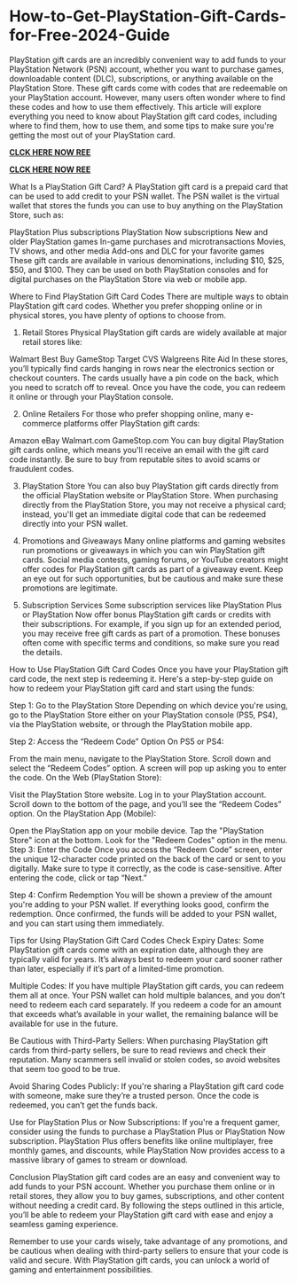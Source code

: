 # How-to-Get-PlayStation-Gift-Cards-for-Free-2024-Guide
PlayStation gift cards are an incredibly convenient way to add funds to your PlayStation Network (PSN) account, whether you want to purchase games, downloadable content (DLC), subscriptions, or anything available on the PlayStation Store. These gift cards come with codes that are redeemable on your PlayStation account. However, many users often wonder where to find these codes and how to use them effectively. This article will explore everything you need to know about PlayStation gift card codes, including where to find them, how to use them, and some tips to make sure you're getting the most out of your PlayStation card.

**[CLCK HERE NOW REE](https://tinyurl.com/pnsgiftcads)**

**[CLCK HERE NOW REE](https://tinyurl.com/pnsgiftcads)**

What Is a PlayStation Gift Card?
A PlayStation gift card is a prepaid card that can be used to add credit to your PSN wallet. The PSN wallet is the virtual wallet that stores the funds you can use to buy anything on the PlayStation Store, such as:

PlayStation Plus subscriptions
PlayStation Now subscriptions
New and older PlayStation games
In-game purchases and microtransactions
Movies, TV shows, and other media
Add-ons and DLC for your favorite games
These gift cards are available in various denominations, including $10, $25, $50, and $100. They can be used on both PlayStation consoles and for digital purchases on the PlayStation Store via web or mobile app.

Where to Find PlayStation Gift Card Codes
There are multiple ways to obtain PlayStation gift card codes. Whether you prefer shopping online or in physical stores, you have plenty of options to choose from.

1. Retail Stores
Physical PlayStation gift cards are widely available at major retail stores like:

Walmart
Best Buy
GameStop
Target
CVS
Walgreens
Rite Aid
In these stores, you’ll typically find cards hanging in rows near the electronics section or checkout counters. The cards usually have a pin code on the back, which you need to scratch off to reveal. Once you have the code, you can redeem it online or through your PlayStation console.

2. Online Retailers
For those who prefer shopping online, many e-commerce platforms offer PlayStation gift cards:

Amazon
eBay
Walmart.com
GameStop.com
You can buy digital PlayStation gift cards online, which means you'll receive an email with the gift card code instantly. Be sure to buy from reputable sites to avoid scams or fraudulent codes.

3. PlayStation Store
You can also buy PlayStation gift cards directly from the official PlayStation website or PlayStation Store. When purchasing directly from the PlayStation Store, you may not receive a physical card; instead, you'll get an immediate digital code that can be redeemed directly into your PSN wallet.

4. Promotions and Giveaways
Many online platforms and gaming websites run promotions or giveaways in which you can win PlayStation gift cards. Social media contests, gaming forums, or YouTube creators might offer codes for PlayStation gift cards as part of a giveaway event. Keep an eye out for such opportunities, but be cautious and make sure these promotions are legitimate.

5. Subscription Services
Some subscription services like PlayStation Plus or PlayStation Now offer bonus PlayStation gift cards or credits with their subscriptions. For example, if you sign up for an extended period, you may receive free gift cards as part of a promotion. These bonuses often come with specific terms and conditions, so make sure you read the details.

How to Use PlayStation Gift Card Codes
Once you have your PlayStation gift card code, the next step is redeeming it. Here's a step-by-step guide on how to redeem your PlayStation gift card and start using the funds:

Step 1: Go to the PlayStation Store
Depending on which device you're using, go to the PlayStation Store either on your PlayStation console (PS5, PS4), via the PlayStation website, or through the PlayStation mobile app.

Step 2: Access the “Redeem Code” Option
On PS5 or PS4:

From the main menu, navigate to the PlayStation Store.
Scroll down and select the “Redeem Codes” option.
A screen will pop up asking you to enter the code.
On the Web (PlayStation Store):

Visit the PlayStation Store website.
Log in to your PlayStation account.
Scroll down to the bottom of the page, and you’ll see the “Redeem Codes” option.
On the PlayStation App (Mobile):

Open the PlayStation app on your mobile device.
Tap the "PlayStation Store" icon at the bottom.
Look for the "Redeem Codes" option in the menu.
Step 3: Enter the Code
Once you access the “Redeem Code” screen, enter the unique 12-character code printed on the back of the card or sent to you digitally. Make sure to type it correctly, as the code is case-sensitive. After entering the code, click or tap “Next.”

Step 4: Confirm Redemption
You will be shown a preview of the amount you're adding to your PSN wallet. If everything looks good, confirm the redemption. Once confirmed, the funds will be added to your PSN wallet, and you can start using them immediately.

Tips for Using PlayStation Gift Card Codes
Check Expiry Dates: Some PlayStation gift cards come with an expiration date, although they are typically valid for years. It’s always best to redeem your card sooner rather than later, especially if it’s part of a limited-time promotion.

Multiple Codes: If you have multiple PlayStation gift cards, you can redeem them all at once. Your PSN wallet can hold multiple balances, and you don’t need to redeem each card separately. If you redeem a code for an amount that exceeds what’s available in your wallet, the remaining balance will be available for use in the future.

Be Cautious with Third-Party Sellers: When purchasing PlayStation gift cards from third-party sellers, be sure to read reviews and check their reputation. Many scammers sell invalid or stolen codes, so avoid websites that seem too good to be true.

Avoid Sharing Codes Publicly: If you're sharing a PlayStation gift card code with someone, make sure they’re a trusted person. Once the code is redeemed, you can’t get the funds back.

Use for PlayStation Plus or Now Subscriptions: If you're a frequent gamer, consider using the funds to purchase a PlayStation Plus or PlayStation Now subscription. PlayStation Plus offers benefits like online multiplayer, free monthly games, and discounts, while PlayStation Now provides access to a massive library of games to stream or download.

Conclusion
PlayStation gift card codes are an easy and convenient way to add funds to your PSN account. Whether you purchase them online or in retail stores, they allow you to buy games, subscriptions, and other content without needing a credit card. By following the steps outlined in this article, you’ll be able to redeem your PlayStation gift card with ease and enjoy a seamless gaming experience.

Remember to use your cards wisely, take advantage of any promotions, and be cautious when dealing with third-party sellers to ensure that your code is valid and secure. With PlayStation gift cards, you can unlock a world of gaming and entertainment possibilities.
